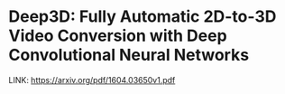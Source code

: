 # **Deep3D: Fully Automatic 2D-to-3D Video Conversion with Deep Convolutional Neural Networks**

LINK: [https:\/\/arxiv.org\/pdf\/1604.03650v1.pdf](https://arxiv.org/pdf/1604.03650v1.pdf)




